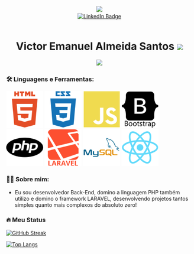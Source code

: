 <div id="header" align="center">

  <img src="https://media.giphy.com/media/M9gbBd9nbDrOTu1Mqx/giphy.gif" width="100"/>

  <div id="badges">
    <a href="https://www.linkedin.com/in/victor-e-2b8452a7/">
      <img src="https://img.shields.io/badge/LinkedIn-blue?style=for-the-badge&logo=linkedin&logoColor=white" alt="LinkedIn Badge"/>
    </a>
  </div>

  <img src="https://komarev.com/ghpvc/?username=your-github-username&style=flat-square&color=blue" alt=""/>

  <h1>
    Victor Emanuel Almeida Santos
    <img src="https://media.giphy.com/media/hvRJCLFzcasrR4ia7z/giphy.gif" width="30px"/>
  </h1>

  <img src="https://media.giphy.com/media/jdPMeyv9rn0hZHh8n9/giphy.gif" width=""/>
</div>

### 🛠️ Linguagens e Ferramentas:

<div>
<img src="https://raw.githubusercontent.com/devicons/devicon/1119b9f84c0290e0f0b38982099a2bd027a48bf1/icons/html5/html5-plain-wordmark.svg" width="100" />
<img src="https://raw.githubusercontent.com/devicons/devicon/1119b9f84c0290e0f0b38982099a2bd027a48bf1/icons/css3/css3-plain-wordmark.svg" width="100" />  
<img src="https://raw.githubusercontent.com/devicons/devicon/1119b9f84c0290e0f0b38982099a2bd027a48bf1/icons/javascript/javascript-plain.svg" width="100" />
<img src="https://raw.githubusercontent.com/devicons/devicon/1119b9f84c0290e0f0b38982099a2bd027a48bf1/icons/bootstrap/bootstrap-plain-wordmark.svg" width="100" />
<img src="https://raw.githubusercontent.com/devicons/devicon/1119b9f84c0290e0f0b38982099a2bd027a48bf1/icons/php/php-plain.svg" width="100"/>
  <img src="https://raw.githubusercontent.com/devicons/devicon/1119b9f84c0290e0f0b38982099a2bd027a48bf1/icons/laravel/laravel-plain-wordmark.svg" width="100"/>
<img src="https://raw.githubusercontent.com/devicons/devicon/1119b9f84c0290e0f0b38982099a2bd027a48bf1/icons/mysql/mysql-original-wordmark.svg" width="100" />
<img src="https://raw.githubusercontent.com/devicons/devicon/1119b9f84c0290e0f0b38982099a2bd027a48bf1/icons/react/react-original.svg" width="100" />
</div>


### 👨‍💻 Sobre mim: 
  - Eu sou desenvolvedor Back-End, domino a linguagem PHP também utilizo e domino o framework LARAVEL, desenvolvendo projetos tantos simples quanto mais complexos do absoluto zero!

### 🔥 Meu Status

[![GitHub Streak](http://github-readme-streak-stats.herokuapp.com?user=VictorSantosDev&theme=dark&hide_border=falso)](https://git.io/streak-stats)

[![Top Langs](https://github-readme-stats.vercel.app/api/top-langs/?username=VictorSantosDev&layout=compact&theme=vision-friendly-dark)](https://github.com/anuraghazra/github-readme-stats)

<!--
**VictorSantosDev/VictorSantosDev** is a ✨ _special_ ✨ repository because its `README.md` (this file) appears on your GitHub profile.

Here are some ideas to get you started:

- 🔭 I’m currently working on ...
- 🌱 I’m currently learning ...
- 👯 I’m looking to collaborate on ...
- 🤔 I’m looking for help with ...
- 💬 Ask me about ...
- 📫 How to reach me: ...
- 😄 Pronouns: ...
- ⚡ Fun fact: ...
-->
